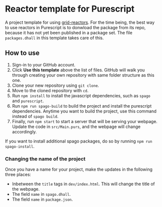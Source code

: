 # Reactor template for Purescript

A project template for using [grid-reactors](https://github.com/Eugleo/purescript-grid-reactors). For the time being, the best way to use reactors in Purescript is to donwload the package from its repo, because it has not yet been published in a package set. The file `packages.dhall` in this template takes care of this.

## How to use

1. Sign-in to your GitHub account.
1. Click **Use this template** above the list of files. GitHub will walk you through creating your own repository with same folder structure as this one.
2. Clone your new repository using `git clone`.
3. Move to the cloned repository with `cd`.
5. Run `npm install` to install the javascript dependencies, such as `spago` and `purescript`.
6. Run `npm run spago-build` to build the project and install the purescript dependencies. Anytime you want to build the project, use this command instead of `spago build`.
7. Finally, run `npm start` to start a server that will be serving your webpage. Update the code in `src/Main.purs`, and the webpage will change accordingly.

If you want to install additional spago packages, do so by running `npm run spago-install`.

### Changing the name of the project

Once you have a name for your project, make the updates in the following three places:

- Inbetween the `title` tags in `dev/index.html`. This will change the title of the webpage.
- The field `name` in `spago.dhall`.
- The field `name` in `package.json`.